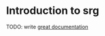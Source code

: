 # Introduction to srg

TODO: write [great documentation](http://jacobian.org/writing/great-documentation/what-to-write/)
